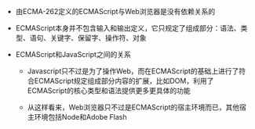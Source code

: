 - 由ECMA-262定义的ECMAScript与Web浏览器是没有依赖关系的

- ECMAScript本身并不包含输入和输出定义，它只规定了组成部分：语法、类型、语句、关键字、保留字、操作符、对象

- ECMAScript和JavaScript之间的关系
    
    - Javascript只不过是为了操作Web，而在ECMAScript的基础上进行了符合ECMAScript规定组成部分内容的扩展，比如DOM，利用了ECMAScript的核心类型和语法提供更多更具体的功能

    - 从这样看来，Web浏览器只不过是ECMAScript的宿主环境而已，其他宿主环境包括Node和Adobe Flash